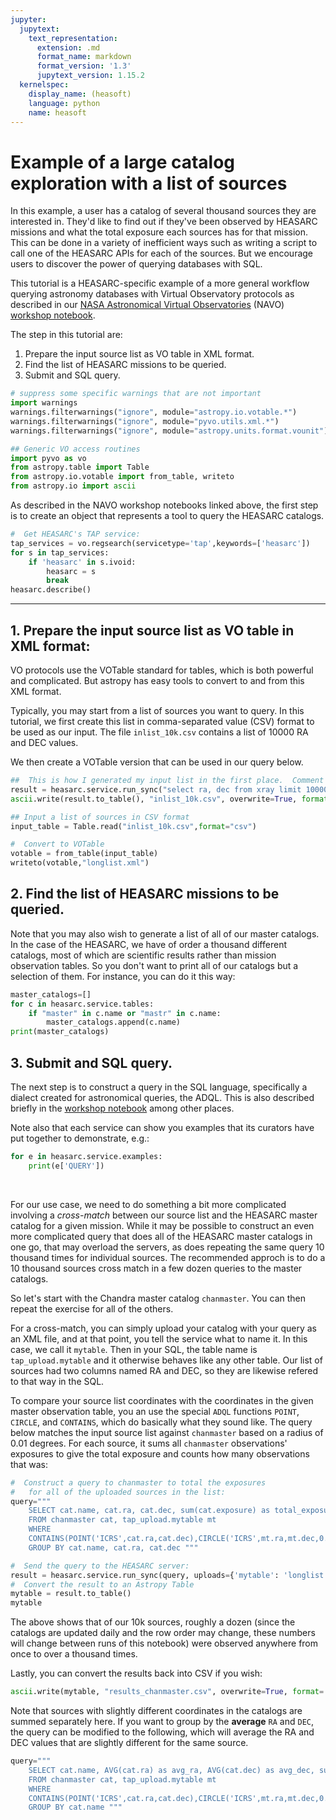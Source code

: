 ```yaml
---
jupyter:
  jupytext:
    text_representation:
      extension: .md
      format_name: markdown
      format_version: '1.3'
      jupytext_version: 1.15.2
  kernelspec:
    display_name: (heasoft)
    language: python
    name: heasoft
---
```


# Example of a large catalog exploration with a list of sources

In this example, a user has a catalog of several thousand sources they are interested in.  They'd like to find out if they've been observed by HEASARC missions and what the total exposure each sources has for that mission.  This can be done in a variety of inefficient ways such as writing a script to call one of the HEASARC APIs for each of the sources.  But we encourage users to discover the power of querying databases with SQL.  

This tutorial is a HEASARC-specific example of a more general workflow querying astronomy databases with Virtual Observatory protocols as described in our <a href="https://heasarc.gsfc.nasa.gov/navo/summary/about_navo.html">NASA Astronomical Virtual Observatories</a>  (NAVO) <a href="https://nasa-navo.github.io/navo-workshop/CS_Catalog_Queries.html">workshop notebook</a>.  

The step in this tutorial are:
1. Prepare the input source list as VO table in XML format.
2. Find the list of HEASARC missions to be queried.
3. Submit and SQL query.

```python
# suppress some specific warnings that are not important
import warnings
warnings.filterwarnings("ignore", module="astropy.io.votable.*")
warnings.filterwarnings("ignore", module="pyvo.utils.xml.*")
warnings.filterwarnings("ignore", module="astropy.units.format.vounit")

## Generic VO access routines
import pyvo as vo
from astropy.table import Table
from astropy.io.votable import from_table, writeto
from astropy.io import ascii
```

As described in the NAVO workshop notebooks linked above, the first step is to create an object that represents a tool to query the HEASARC catalogs.  

```python
#  Get HEASARC's TAP service:
tap_services = vo.regsearch(servicetype='tap',keywords=['heasarc'])
for s in tap_services:
    if 'heasarc' in s.ivoid:
        heasarc = s
        break
heasarc.describe()
```

---
## 1. Prepare the input source list as VO table in XML format:

VO protocols use the VOTable standard for tables, which is both powerful and complicated.  But astropy has easy tools to convert to and from this XML format. 

Typically, you may start from a list of sources you want to query. In this tutorial, we first create this list in comma-separated value (CSV) format to be used as our input. The file `inlist_10k.csv` contains a list of 10000 RA and DEC values.

We then create a VOTable version that can be used in our query below.  

```python
##  This is how I generated my input list in the first place.  Comment out and replace with your own: 
result = heasarc.service.run_sync("select ra, dec from xray limit 10000")
ascii.write(result.to_table(), "inlist_10k.csv", overwrite=True, format='csv')

## Input a list of sources in CSV format
input_table = Table.read("inlist_10k.csv",format="csv")

#  Convert to VOTable
votable = from_table(input_table)
writeto(votable,"longlist.xml")
```

## 2. Find the list of HEASARC missions to be queried.


Note that you may also wish to generate a list of all of our master catalogs.  In the case of the HEASARC, we have of order a thousand different catalogs, most of which are scientific results rather than mission observation tables.  So you don't want to print all of our catalogs but a selection of them.  For instance, you can do it this way:

```python
master_catalogs=[]
for c in heasarc.service.tables:
    if "master" in c.name or "mastr" in c.name:
        master_catalogs.append(c.name)
print(master_catalogs)
```

## 3. Submit and SQL query.

The next step is to construct a query in the SQL language, specifically a dialect created for astronomical queries, the ADQL.  This is also described briefly in the <a href="https://nasa-navo.github.io/navo-workshop/CS_Catalog_Queries.html">workshop notebook</a> among other places.  

Note also that each service can show you examples that its curators have put together to demonstrate, e.g.:

```python
for e in heasarc.service.examples:
    print(e['QUERY'])
```

<br />

For our use case, we need to do something a bit more complicated involving a *cross-match* between our source list and the HEASARC master catalog for a given mission. While it may be possible to construct an even more complicated query that does all of the HEASARC master catalogs in one go, that may overload the servers, as does repeating the same query 10 thousand times for individual sources. The recommended approch is to do a 10 thousand sources cross match in a few dozen queries to the master catalogs.

So let's start with the Chandra master catalog `chanmaster`.  You can then repeat the exercise for all of the others.

For a cross-match, you can simply upload your catalog with your query as an XML file, and at that point, you tell the service what to name it.  In this case, we call it `mytable`.  Then in your SQL, the table name is `tap_upload.mytable` and it otherwise behaves like any other table. Our list of sources had two columns named RA and DEC, so they are likewise refered to that way in the SQL.  

To compare your source list coordinates with the coordinates in the given master observation table, you an use the special `ADQL` functions `POINT`, `CIRCLE`, and `CONTAINS`, which do basically what they sound like.  The query below matches the input source list against `chanmaster` based on a radius of 0.01 degrees.  For each source, it sums all `chanmaster` observations' exposures to give the total exposure and counts how many observations that was:

```python
#  Construct a query to chanmaster to total the exposures
#   for all of the uploaded sources in the list:
query="""
    SELECT cat.name, cat.ra, cat.dec, sum(cat.exposure) as total_exposure, count(*) as num_obs
    FROM chanmaster cat, tap_upload.mytable mt
    WHERE
    CONTAINS(POINT('ICRS',cat.ra,cat.dec),CIRCLE('ICRS',mt.ra,mt.dec,0.01))=1
    GROUP BY cat.name, cat.ra, cat.dec """
```

```python
#  Send the query to the HEASARC server:
result = heasarc.service.run_sync(query, uploads={'mytable': 'longlist.xml'})
#  Convert the result to an Astropy Table
mytable = result.to_table()
mytable
```

The above shows that of our 10k sources, roughly a dozen (since the catalogs are updated daily and the row order may change, these numbers will change between runs of this notebook) were observed anywhere from once to over a thousand times.  

Lastly, you can convert the results back into CSV if you wish:

```python
ascii.write(mytable, "results_chanmaster.csv", overwrite=True, format='csv')
```

<!-- #region -->
Note that sources with slightly different coordinates in the catalogs are summed separately here. If you want to group by the **average** `RA` and `DEC`, the query can be modified to the following, which will average the RA and DEC values that are slightly different for the same source.

```python
query="""
    SELECT cat.name, AVG(cat.ra) as avg_ra, AVG(cat.dec) as avg_dec, sum(cat.exposure) as total_exposure, count(*) as num_obs
    FROM chanmaster cat, tap_upload.mytable mt
    WHERE
    CONTAINS(POINT('ICRS',cat.ra,cat.dec),CIRCLE('ICRS',mt.ra,mt.dec,0.01))=1
    GROUP BY cat.name """

```
<!-- #endregion -->

```python

```
